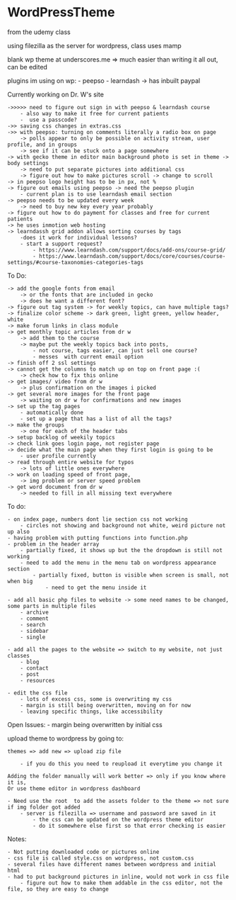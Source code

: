 # WordPressTheme

from the udemy class

using filezilla as the server for wordpress, class uses mamp

blank wp theme at underscores.me
	 => much easier than writing it all out, can be edited 

plugins im using on wp:
	- peepso
	- learndash -> has inbuilt paypal


Currently working on Dr. W's site 

	->>>>> need to figure out sign in with peepso & learndash course
		- also way to make it free for current patients
		-  use a passcode?
	->> saving css changes in extras.css
	->> with peepso: turning on comments literally a radio box on page
		-> polls appear to only be possible on activity stream, user profile, and in groups
		-> see if it can be stuck onto a page somewhere
	-> with gecko theme in editor main background photo is set in theme -> body settings
		-> need to put separate pictures into additional css
		-> figure out how to make pictures scroll -> change to scroll
	-> in peepso logo height has to be in px, not %
	-> figure out emails using peepso -> need the peepso plugin
		- current plan is to use learndash email section
	-> peepso needs to be updated every week
		-> need to buy new key every year probably
	-> figure out how to do payment for classes and free for current patients
	-> he uses inmotion web hosting
	-> learndassh grid addon allows sorting courses by tags
		-does it work for individual lessons?
		- start a support request?
			- https://www.learndash.com/support/docs/add-ons/course-grid/
			- https://www.learndash.com/support/docs/core/courses/course-settings/#course-taxonomies-categories-tags
		
To Do:

	-> add the google fonts from email
		-> or the fonts that are included in gecko
		-> does he want a different font?
	-> figure out tag system -> for weekly topics, can have multiple tags?
	-> finalize color scheme -> dark green, light green, yellow header, white
	-> make forum links in class module
	-> get monthly topic articles from dr w
		-> add them to the course
		-> maybe put the weekly topics back into posts, 
			- not course, tags easier, can just sell one course?
			- messes  with current email option
	-> finish off 2 ssl settings
	-> cannot get the columns to match up on top on front page :(
		-> check how to fix this online
	-> get images/ video from dr w 
		-> plus confirmation on the images i picked
	-> get several more images for the front page
		-> waiting on dr w for confirmations and new images
	-> set up the tag pages
		- automatically done
		- set up a page that has a list of all the tags?
	-> make the groups 
		-> one for each of the header tabs
	-> setup backlog of weekily topics
	-> check link goes login page, not register page
	-> decide what the main page when they first login is going to be
		- user profile currently
	-> read through entire website for typos
		-> lots of little ones everywhere
	-> work on loading speed of front page, 
		-> img problem or server speed problem
	-> get word document from dr w
		-> needed to fill in all missing text everywhere

To do: 

	- on index page, numbers dont lie section css not working
		- circles not showing and background not white, weird picture not up also
	- having problem with putting functions into function.php
	- problem in the header array 
		- partially fixed, it shows up but the the dropdown is still not working
		- need to add the menu in the menu tab on wordpress appearance section
			- partially fixed, button is visible when screen is small, not when big
				- need to get the menu inside it

	- add all basic php files to website -> some need names to be changed, some parts in multiple files
		- archive
		- comment
		- search
		- sidebar
		- single
	
	- add all the pages to the website => switch to my website, not just classes
		- blog
		- contact
		- post
		- resources	
	
	- edit the css file
		- lots of excess css, some is overwriting my css
		- margin is still being overwritten, moving on for now
		- leaving specific things, like accessibility
		
		
Open Issues:
	- margin being overwritten by initial css
		

upload theme to wordpress by going to:

	themes => add new => upload zip file
	
		- if you do this you need to reupload it everytime you change it
		
	Adding the folder manually will work better => only if you know where it is, 
	Or use theme editor in wordpress dashboard
	
	- Need use the root  to add the assets folder to the theme => not sure if img folder got added
		- server is filezilla => username and password are saved in it
			- the css can be updated on the wordpress theme editor
			- do it somewhere else first so that error checking is easier

Notes:

	- Not putting downloaded code or pictures online
	- css file is called style.css on wordpress, not custom.css
	- several files have different names between wordpress and initial html
	- had to put background pictures in inline, would not work in css file
		- figure out how to make them addable in the css editor, not the file, so they are easy to change
